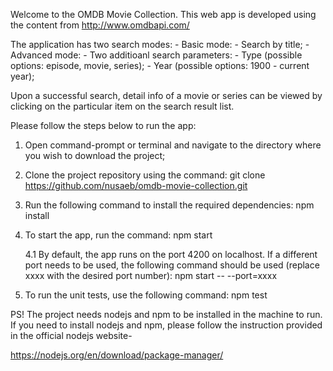 Welcome to the OMDB Movie Collection. This web app is developed using the content from http://www.omdbapi.com/

The application has two search modes: - Basic mode: - Search by title; - Advanced mode: - Two additioanl search parameters: - Type (possible options: episode, movie, series); - Year (possible options: 1900 - current year);

Upon a successful search, detail info of a movie or series can be viewed by clicking on the particular item on the search result list.

Please follow the steps below to run the app:

1. Open command-prompt or terminal and navigate to the directory where you wish to download the project;

2. Clone the project repository using the command:
git clone https://github.com/nusaeb/omdb-movie-collection.git

3. Run the following command to install the required dependencies:
   npm install
4. To start the app, run the command:
   npm start

   4.1 By default, the app runs on the port 4200 on localhost. If a different port needs to be used, the following command should be used (replace xxxx with the desired port number):
   npm start -- --port=xxxx

5. To run the unit tests, use the following command:
   npm test

PS! The project needs nodejs and npm to be installed in the machine to run. If you need to install nodejs and npm, please follow the instruction provided in the official nodejs website-

https://nodejs.org/en/download/package-manager/
